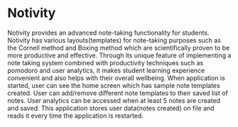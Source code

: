 # Notivity
 Notivity provides an advanced note-taking functionality for students. Notivity has various layouts(templates) for note-taking purposes such as the Cornell method and Boxing method which are scientifically proven to be more productive and effective. Through its unique feature of  implementing a note taking system combined with productivity techniques such as pomodoro and user analytics, it makes student learning experience convenient and also helps with their overall wellbeing. When application is started, user can see the home screen which has sample note templates created. User can add/remove different note templates to their saved list of notes. User analytics can be accessed when at least 5 notes are created and saved. This application stores user data(notes created) on file and reads it every time the application is restarted.
